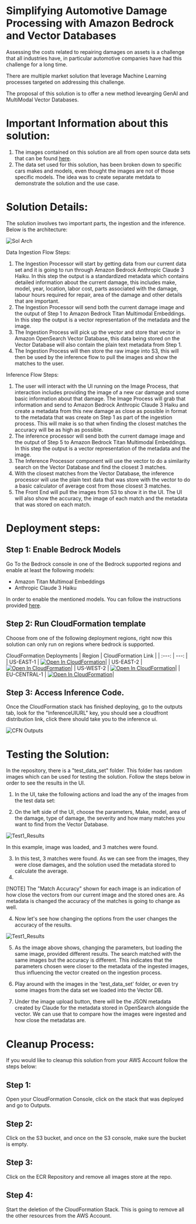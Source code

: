# Simplifying Automotive Damage Processing with Amazon Bedrock and Vector Databases

Assessing the costs related to repairing damages on assets is a challenge that all industries have, in particular automotive companies have had this challenge for a long time. 

There are multiple market solution that leverage Machine Learning processes targeted on addressing this challenge. 

The proposal of this solution is to offer a new method levearging GenAI and MultiModal Vector Databases.

# Important Information about this solution:

1. The images contained on this solution are all from open source data sets that can be found [here](https://www.kaggle.com/datasets/anujms/car-damage-detection).
2. The data set used for this solution, has been broken down to specific cars makes and models, even thought the images are not of those specific models. The idea was to create separate metdata to demonstrate the solution and the use case.

# Solution Details:

The solution involves two important parts, the ingestion and the inference. Below is the architecture:

![Sol Arch](/static_assets/damage_repair_sol.png)  

Data Ingestion Flow Steps:

1. The Ingestion Processor will start by getting data from our current data set and it is going to run through Amazon Bedrock Anthropic Claude 3 Haiku. In this step the output is a standardized metadata which contains detailed information about the current damage, this includes make, model, year, location, labor cost, parts associated with the damage, labour hours required for repair, area of the damage and other details that are important.
2. The Ingestion Processor will send both the current damage image and the output of Step 1 to Amazon Bedrock Titan Multimodal Embeddings. In this step the output is a vector representation of the metadata and the image. 
3. The Ingestion Process will pick up the vector and store that vector in Amazon OpenSearch Vector Database, this data being stored on the Vector Database will also contain the plain text metadata from Step 1. 
4. The Ingestion Process will then store the raw image into S3, this will then be used by the inference flow to pull the images and show the matches to the user.

Inference Flow Steps:

1. The user will interact with the UI running on the Image Process, that interaction includes providing the image of a new car damage and some basic information about that damage. The Image Process will grab that information and send to Amazon Bedrock Anthropic Claude 3 Haiku and create a metadata from this new damage as close as possible in format to the metadata that was create on Step 1 as part of the ingestion process. This will make is so that when finding the closest matches the accuracy will be as high as possible.
2. The inference processor will send both the current damage image and the output of Step 5 to Amazon Bedrock Titan Multimodal Embeddings. In this step the output is a vector representation of the metadata and the image. 
3. The Inference Processor component will use the vector to do a similarity search on the Vector Database and find the closest 3 matches.
4. With the closest matches from the Vector Database, the inference processor will use the plain text data that was store with the vector to do a basic calculator of average cost from those closest 3 matches. 
5. The Front End will pull the images from S3 to show it in the UI. The UI will also show the accuracy, the image of each match and the metadata that was stored on each match. 

# Deployment steps:

## Step 1: Enable Bedrock Models

Go To the Bedrock console in one of the Bedrock supported regions and enable at least the following models:

- Amazon Titan Multimoal Embeddings
- Anthropic Claude 3 Haiku

In order to enable the mentioned models. You can follow the instructions provided [here](https://docs.aws.amazon.com/bedrock/latest/userguide/model-access.html#model-access-modify).

## Step 2: Run CloudFormation template

Choose from one of the following deployment regions, right now this solution can only run on regions where bedrock is supported.

CloudFormation Deployments
| Region | CloudFormation Link |
| :---: | ---: |
| US-EAST-1 | [![Open In CloudFormation](/static_assets/view-template.png)](https://us-east-1.console.aws.amazon.com/cloudformation/home?region=us-east-1#/stacks/quickcreate?templateURL=https://s3.us-east-1.amazonaws.com/pedroni-us-east-1/new_build_proj.yml)|
| US-EAST-2 | [![Open In CloudFormation](/static_assets/view-template.png)](https://us-east-2.console.aws.amazon.com/cloudformation/home?region=us-east-2#/stacks/quickcreate?templateURL=https://s3.us-east-1.amazonaws.com/pedroni-us-east-1/new_build_proj.yml)|
| US-WEST-2 | [![Open In CloudFormation](/static_assets/view-template.png)](https://us-west-2.console.aws.amazon.com/cloudformation/home?region=us-west-2#/stacks/quickcreate?templateURL=https://s3.us-east-1.amazonaws.com/pedroni-us-east-1/new_build_proj.yml)|
| EU-CENTRAL-1 | [![Open In CloudFormation](/static_assets/view-template.png)](https://eu-central-1.console.aws.amazon.com/cloudformation/home?region=eu-central-1#/stacks/quickcreate?templateURL=https://s3.us-east-1.amazonaws.com/pedroni-us-east-1/new_build_proj.yml)|

## Step 3: Access Inference Code.

Once the CloudFormation stack has finished deploying, go to the outputs tab, look for the "InferenceUIURL" key, you should see a cloudfront distribution link, click there should take you to the inference ui.

![CFN Outputs](/static_assets/cfn_output.png)

# Testing the Solution:

In the repository, there is a "test_data_set" folder. This folder has random images which can be used for testing the solution. Follow the steps below in order to see the results in the UI.

1. In the UI, take the following actions and load the any of the images from the test data set:

2. On the left side of the UI, choose the parameters, Make, model, area of the damage, type of damage, the severity and how many matches you want to find from the Vector Database.

![Test1_Results](/static_assets/test_example.png)

In this example, image was loaded, and 3 matches were found. 

3. In this test, 3 matches were found. As we can see from the images, they were close damages, and the solution used the metadata stored to calculate the average. 
4. 
[!NOTE] 
The "Match Accuracy" shown for each image is an indication of how close the vectors from our current image and the stored ones are. As metadata is changed the accuracy of the matches is going to change as well.

4. Now let's see how changing the options from the user changes the accuracy of the results.

![Test1_Results](/static_assets/test_example_2.png)

5. As the image above shows, changing the parameters, but loading the same image, provided different results. The search matched with the same images but the accuracy is different. This indicates that the parameters chosen were closer to the metadata of the ingested images, thus influencing the vector created on the ingestion process.

6. Play around with the images in the 'test_data_set' folder, or even try some images from the data set we loaded into the Vector DB.

7. Under the image upload button, there will be the JSON metadata created by Claude for the metadata stored in OpenSearch alongside the vector. We can use that to compare how the images were ingested and how close the metadatas are.

# Cleanup Process:

If you would like to cleanup this solution from your AWS Account follow the steps below:

## Step 1: 
Open your CloudFormation Console, click on the stack that was deployed and go to Outputs.

## Step 2: 
Click on the S3 bucket, and once on the S3 console, make sure the bucket is empty.

## Step 3: 
Click on the ECR Repository and remove all images store at the repo.

## Step 4: 
Start the deletion of the CloudFormation Stack. This is going to remove all the other resources from the AWS Account.